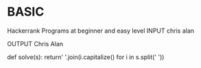 # BASIC
Hackerrank Programs at beginner and easy level
INPUT
chris alan

OUTPUT
Chris Alan

def solve(s): 
return' '.join(i.capitalize() for i in s.split(' '))
